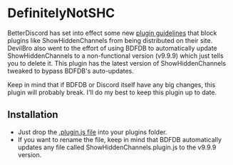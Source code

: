 # DefinitelyNotSHC

BetterDiscord has set into effect some new [plugin guidelines](https://docs.betterdiscord.app/plugins/introduction/guidelines/) that block plugins like ShowHiddenChannels from being distributed on their site. DevilBro also went to the effort of using BDFDB to automatically update ShowHiddenChannels to a non-functional version (v9.9.9) which just tells you to delete it. This plugin has the latest version of ShowHiddenChannels tweaked to bypass BDFDB's auto-updates. 

Keep in mind that if BDFDB or Discord itself have any big changes, this plugin will probably break. I'll do my best to keep this plugin up to date.

## Installation
- Just drop the [.plugin.js file](https://github.com/maromalo/DefinitelyNotSHC/releases/download/v3.2.5/DefinitelyNotSHC.plugin.js) into your plugins folder. 
- If you want to rename the file, keep in mind that BDFDB automatically updates any file called ShowHiddenChannels.plugin.js to the v9.9.9 version.

